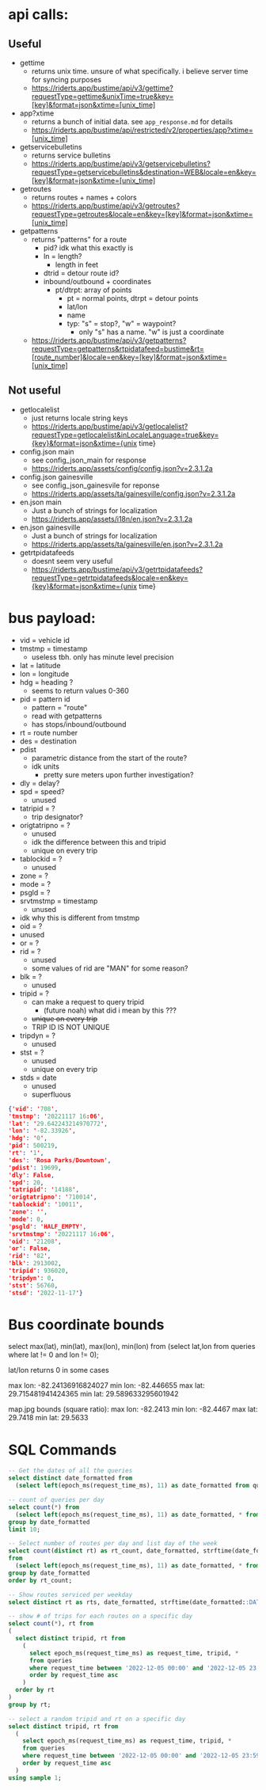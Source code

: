 # api calls:

## Useful

- gettime
  - returns unix time. unsure of what specifically. i believe server time for syncing purposes
  - https://riderts.app/bustime/api/v3/gettime?requestType=gettime&unixTime=true&key=[key]&format=json&xtime=[unix_time]
- app?xtime
  - returns a bunch of initial data. see `app_response.md` for details
  - https://riderts.app/bustime/api/restricted/v2/properties/app?xtime=[unix_time]
- getservicebulletins
  - returns service bulletins
  - https://riderts.app/bustime/api/v3/getservicebulletins?requestType=getservicebulletins&destination=WEB&locale=en&key=[key]&format=json&xtime=[unix_time]
- getroutes
  - returns routes + names + colors
  - https://riderts.app/bustime/api/v3/getroutes?requestType=getroutes&locale=en&key=[key]&format=json&xtime=[unix_time]
- getpatterns
  - returns "patterns" for a route
    - pid? idk what this exactly is
    - ln = length?
      - length in feet
    - dtrid = detour route id?
    - inbound/outbound + coordinates
      - pt/dtrpt: array of points
        - pt = normal points, dtrpt = detour points
        - lat/lon
        - name
        - typ: "s" = stop?, "w" = waypoint?
          - only "s" has a name. "w" is just a coordinate
  - https://riderts.app/bustime/api/v3/getpatterns?requestType=getpatterns&rtpidatafeed=bustime&rt=[route_number]&locale=en&key=[key]&format=json&xtime=[unix_time]

## Not useful

- getlocalelist
  - just returns locale string keys
  - https://riderts.app/bustime/api/v3/getlocalelist?requestType=getlocalelist&inLocaleLanguage=true&key={key}&format=json&xtime={unix time}
- config.json main
  - see config_json_main for response
  - https://riderts.app/assets/config/config.json?v=2.3.1.2a
- config.json gainesville
  - see config_json_gainesvile for reponse
  - https://riderts.app/assets/ta/gainesville/config.json?v=2.3.1.2a
- en.json main
  - Just a bunch of strings for localization
  - https://riderts.app/assets/i18n/en.json?v=2.3.1.2a
- en.json gainesville
  - Just a bunch of strings for localization
  - https://riderts.app/assets/ta/gainesville/en.json?v=2.3.1.2a
- getrtpidatafeeds
  - doesnt seem very useful
  - https://riderts.app/bustime/api/v3/getrtpidatafeeds?requestType=getrtpidatafeeds&locale=en&key={key}&format=json&xtime={unix time}

# bus payload:

- vid = vehicle id
- tmstmp = timestamp
  - useless tbh. only has minute level precision
- lat = latitude
- lon = longitude
- hdg = heading ?
  - seems to return values 0-360
- pid = pattern id
  - pattern = "route"
  - read with getpatterns
  - has stops/inbound/outbound
- rt = route number
- des = destination
- pdist
  - parametric distance from the start of the route?
  - idk units
    - pretty sure meters upon further investigation?
- dly = delay?
- spd = speed?
  - unused
- tatripid = ?
  - trip designator?
- origtatripno = ?
  - unused
  - idk the difference between this and tripid
  - unique on every trip
- tablockid = ?
  - unused
- zone = ?
- mode = ?
- psgld = ?
- srvtmstmp = timestamp
  - unused
- idk why this is different from tmstmp
- oid = ?
- unused
- or = ?
- rid = ?
  - unused
  - some values of rid are "MAN" for some reason?
- blk = ?
  - unused
- tripid = ?
  - can make a request to query tripid
    - (future noah) what did i mean by this ???
  - ~~unique on every trip~~
  - TRIP ID IS NOT UNIQUE
- tripdyn = ?
  - unused
- stst = ?
  - unused
  - unique on every trip
- stds = date
  - unused
  - superfluous

```json
{'vid': '708',
'tmstmp': '20221117 16:06',
'lat': '29.642243214970772',
'lon': '-82.33926',
'hdg': '0',
'pid': 500219,
'rt': '1',
'des': 'Rosa Parks/Downtown',
'pdist': 19699,
'dly': False,
'spd': 20,
'tatripid': '14188',
'origtatripno': '710014',
'tablockid': '10011',
'zone': '',
'mode': 0,
'psgld': 'HALF_EMPTY',
'srvtmstmp': '20221117 16:06',
'oid': '21208',
'or': False,
'rid': '82',
'blk': 2913002,
'tripid': 936020,
'tripdyn': 0,
'stst': 56760,
'stsd': '2022-11-17'}
```

# Bus coordinate bounds

select max(lat), min(lat), max(lon), min(lon) from (select lat,lon from queries where lat != 0 and lon != 0);

lat/lon returns 0 in some cases

max lon: -82.24136916824027
min lon: -82.446655
max lat: 29.715481941424365
min lat: 29.589633295601942

map.jpg bounds (square ratio):
max lon: -82.2413
min lon: -82.4467
max lat: 29.7418
min lat: 29.5633

# SQL Commands

```sql
-- Get the dates of all the queries
select distinct date_formatted from
  (select left(epoch_ms(request_time_ms), 11) as date_formatted from queries);

-- count of queries per day
select count(*) from
  (select left(epoch_ms(request_time_ms), 11) as date_formatted, * from queries)
group by date_formatted
limit 10;

-- Select number of routes per day and list day of the week
select count(distinct rt) as rt_count, date_formatted, strftime(date_formatted::DATE, '%a')
from
  (select left(epoch_ms(request_time_ms), 11) as date_formatted, * from queries)
group by date_formatted
order by rt_count;

-- Show routes serviced per weekday
select distinct rt as rts, date_formatted, strftime(date_formatted::DATE, '%a')  from (select left(epoch_ms(request_time_ms), 11) as date_formatted, * from queries) group by date_formatted, rts order by date_formatted, rts;

-- show # of trips for each routes on a specific day
select count(*), rt from
(
  select distinct tripid, rt from
    (
      select epoch_ms(request_time_ms) as request_time, tripid, *
      from queries
      where request_time between '2022-12-05 00:00' and '2022-12-05 23:59:59'
      order by request_time asc
    )
  order by rt
)
group by rt;

-- select a random tripid and rt on a specific day
select distinct tripid, rt from
  (
    select epoch_ms(request_time_ms) as request_time, tripid, *
    from queries
    where request_time between '2022-12-05 00:00' and '2022-12-05 23:59:59'
    order by request_time asc
  )
using sample 1;
```
